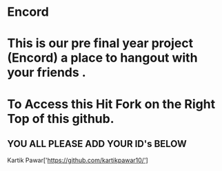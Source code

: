 # Encord
# This is our pre final year project (Encord) a place to hangout with your friends .
# To Access this Hit Fork on the Right Top of this github.

## YOU ALL PLEASE ADD YOUR ID's BELOW

Kartik Pawar['https://github.com/kartikpawar10/']

